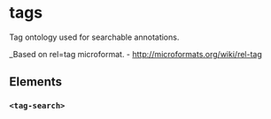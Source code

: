 # tags

Tag ontology used for searchable annotations.

_Based on rel=tag microformat. - http://microformats.org/wiki/rel-tag


## Elements

### `<tag-search>`

